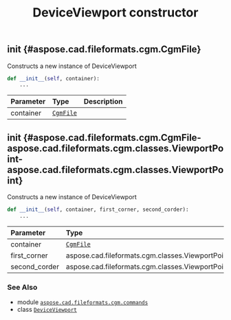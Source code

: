 ﻿---
title: DeviceViewport constructor
second_title: Aspose.CAD for Python via .NET API References
description: 
type: docs
weight: 10
url: /python-net/aspose.cad.fileformats.cgm.commands/deviceviewport/__init__/
is_root: false
---

## __init__ {#aspose.cad.fileformats.cgm.CgmFile}

Constructs a new instance of DeviceViewport



```python
def __init__(self, container):
    ...
```


| Parameter | Type | Description |
| :- | :- | :- |
| container | [`CgmFile`](/cad/python-net/aspose.cad.fileformats.cgm/cgmfile) |  |


## __init__ {#aspose.cad.fileformats.cgm.CgmFile-aspose.cad.fileformats.cgm.classes.ViewportPoint-aspose.cad.fileformats.cgm.classes.ViewportPoint}

Constructs a new instance of DeviceViewport



```python
def __init__(self, container, first_corner, second_corder):
    ...
```


| Parameter | Type | Description |
| :- | :- | :- |
| container | [`CgmFile`](/cad/python-net/aspose.cad.fileformats.cgm/cgmfile) |  |
| first_corner | aspose.cad.fileformats.cgm.classes.ViewportPoint |  |
| second_corder | aspose.cad.fileformats.cgm.classes.ViewportPoint |  |



### See Also
* module [`aspose.cad.fileformats.cgm.commands`](../../)
* class [`DeviceViewport`](/cad/python-net/aspose.cad.fileformats.cgm.commands/deviceviewport)

